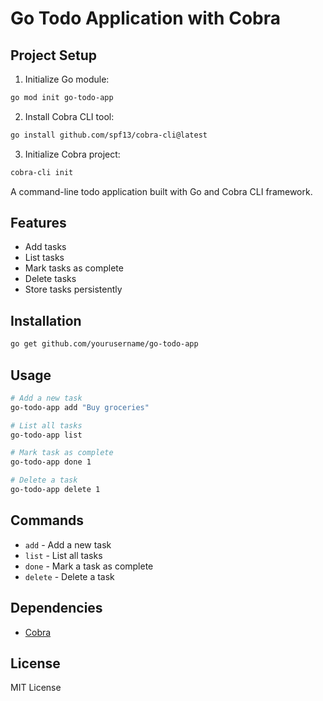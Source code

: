 # Go Todo Application with Cobra

## Project Setup

1. Initialize Go module:

```bash
go mod init go-todo-app
```

2. Install Cobra CLI tool:

```bash
go install github.com/spf13/cobra-cli@latest
```

3. Initialize Cobra project:

```bash
cobra-cli init
```

A command-line todo application built with Go and Cobra CLI framework.

## Features

- Add tasks
- List tasks
- Mark tasks as complete
- Delete tasks
- Store tasks persistently

## Installation

```bash
go get github.com/yourusername/go-todo-app
```

## Usage

```bash
# Add a new task
go-todo-app add "Buy groceries"

# List all tasks
go-todo-app list

# Mark task as complete
go-todo-app done 1

# Delete a task
go-todo-app delete 1
```

## Commands

- `add` - Add a new task
- `list` - List all tasks
- `done` - Mark a task as complete
- `delete` - Delete a task

## Dependencies

- [Cobra](https://github.com/spf13/cobra)

## License

MIT License
